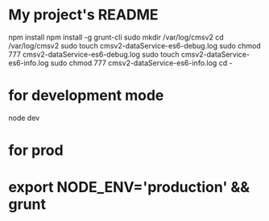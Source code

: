 # My project's README

npm install
npm install -g grunt-cli 
sudo mkdir /var/log/cmsv2
cd /var/log/cmsv2
sudo touch cmsv2-dataService-es6-debug.log
sudo chmod 777 cmsv2-dataService-es6-debug.log
sudo touch cmsv2-dataService-es6-info.log
sudo chmod 777 cmsv2-dataService-es6-info.log
cd -
# for development mode
node dev


# for prod 

# export NODE_ENV='production' && grunt  